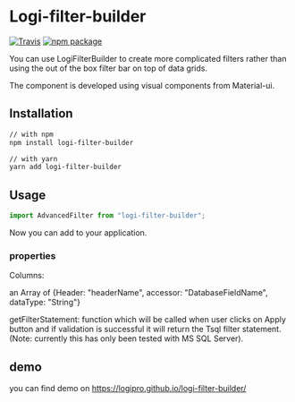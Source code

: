 # Logi-filter-builder

[![Travis][build-badge]][build]
[![npm package][npm-badge]][npm]

You can use LogiFilterBuilder to create more complicated filters rather than using the out of the box filter bar on top of data grids.

The component is developed using visual components from Material-ui.

## Installation

```sh
// with npm
npm install logi-filter-builder

// with yarn
yarn add logi-filter-builder
```

## Usage

```js
import AdvancedFilter from "logi-filter-builder";
```

Now you can add <AdvancedFilter> to your application.

### properties

Columns:

an Array of {Header: "headerName", accessor: "DatabaseFieldName", dataType: "String"}

getFilterStatement: function which will be called when user clicks on Apply button and if validation is successful it will return the Tsql filter statement. (Note: currently this has only been tested with MS SQL Server).

## demo

you can find demo on https://logipro.github.io/logi-filter-builder/

[build-badge]: https://img.shields.io/travis/user/repo/master.png?style=flat-square
[build]: https://travis-ci.org/logipro/logi-filter-builder
[npm-badge]: https://img.shields.io/npm/v/npm-package.png?style=flat-square
[npm]: https://www.npmjs.org/package/npm-package
